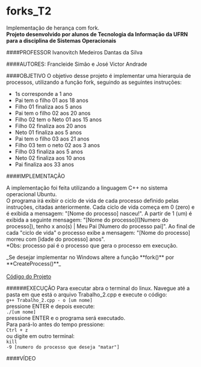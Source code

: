 # forks_T2
Implementação de herança com fork.<br>
**Projeto desenvolvido por alunos de Tecnologia da Informação da UFRN para a disciplina de Sistemas Operacionais**

####PROFESSOR
Ivanovitch Medeiros Dantas da Silva 

####AUTORES: 
Francleide Simão e José Victor Andrade

####OBJETIVO
O objetivo desse projeto é implementar uma hierarquia de processos, utilizando a função fork, seguindo as seguintes instruções:
<ul>
<li>1s corresponde a 1 ano</li>
<li>Pai tem o filho 01 aos 18 anos</li>
<li>Filho 01 finaliza aos 5 anos</li>
<li>Pai tem o filho 02 aos 20 anos</li>
<li>Filho 02 tem o Neto 01 aos 15 anos</li>
<li>Filho 02 finaliza aos 20 anos</li>
<li>Neto 01 finaliza aos 5 anos</li>
<li>Pai tem o filho 03 aos 21 anos</li>
<li>Filho 03 tem o neto 02 aos 3 anos</li>
<li>Filho 03 finaliza aos 5 anos</li>
<li>Neto 02 finaliza aos 10 anos</li>
<li>Pai finaliza aos 33 anos</li>
</ul>

####IMPLEMENTAÇÃO
<p>A implementação foi feita utilizando a linguagem C++ no sistema operacional Ubuntu.<br>
O programa irá exibir o ciclo de vida de cada processo definido pelas instruções, citadas anteriormente. Cada ciclo de vida começa em 0 (zero) e é exibida a mensagem: "[Nome do processo] nasceu!". A partir de 1 (um) é exibida a seguinte mensagem: "[Nome do processo]([Numero do processo]), tenho x ano(s) | Meu Pai [Numero do processo pai]". Ao final de cada "ciclo de vida" o processo exibe a mensagem: "[Nome do processo] morreu com [idade do processo] anos". 
<br> *Obs: processo pai é o processo que gera o processo em execução.
</p>
_Se desejar implementar no Windows altere a função **fork()** por **CreateProcess()**_<br><br>
<a href="https://github.com/francleide/forks_T2/blob/master/Trabalho_2.cpp">Código do Projeto</a>

######EXECUÇÃO
Para executar abra o terminal do linux. Navegue até a pasta em que está o arquivo Trabalho_2.cpp e execute o código:<br>
<code>g++ Trabalho_2.cpp - o [um nome]</code><br>
pressione ENTER e depois execute:<br>
<code>./[um nome]</code> <br>
pressione ENTER e o programa será executado.<br>
Para pará-lo antes do tempo pressione:<br>
<code>Ctrl + z</code><br>
ou digite em outro terminal: <br>
<code>kill -9 [numero do processo que deseja "matar"]</code>

####VÍDEO
